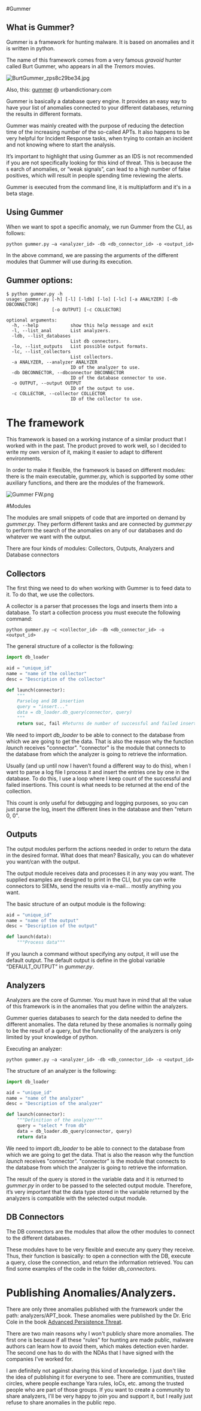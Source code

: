 #Gummer
## What is Gummer?

Gummer is a framework for hunting malware. It is based on anomalies and it is 
written in python.

The name of this framework comes from a very famous *gravoid* hunter called Burt
Gummer, who appears in all the *Tremors* movies.

![BurtGummer_zps8c29be34.jpg](https://bitbucket.org/repo/8AbnGg/images/2099957235-BurtGummer_zps8c29be34.jpg)

Also, this: [gummer](http://www.urbandictionary.com/define.php?term=gummer) @ 
urbandictionary.com

Gummer is basically a database query engine. It provides an easy way to have 
your list of anomalies connected to your different databases, returning the
results in different formats.

Gummer was mainly created with the purpose of reducing the detection time of the
increasing number of the so-called APTs. It also happens to be very helpful for
Incident Response tasks, when trying to contain an incident and not knowing
where to start the analysis.

It’s important to highlight that using Gummer as an IDS is not recommended if
you are not specifically looking for this kind of threat. This is because the s
earch of anomalies, or “weak signals”, can lead to a high number of false 
positives, which will result in people spending time reviewing the alerts.

Gummer is executed from the command line, it is multiplatform and it's in a
beta stage.

## Using Gummer

When we want to spot a specific anomaly, we run Gummer from the CLI, as follows:
```
python gummer.py –a <analyzer_id> -db <db_connector_id> -o <output_id>
```
In the above command, we are passing the arguments of the different modules that
Gummer will use during its execution.

## Gummer options:
```
$ python gummer.py -h
usage: gummer.py [-h] [-l] [-ldb] [-lo] [-lc] [-a ANALYZER] [-db DBCONNECTOR]
                 [-o OUTPUT] [-c COLLECTOR]

optional arguments:
  -h, --help            show this help message and exit
  -l, --list_anal       List analyzers.
  -ldb, --list_databases
                        List db connectors.
  -lo, --list_outputs   List possible output formats.
  -lc, --list_collectors
                        List collectors.
  -a ANALYZER, --analyzer ANALYZER
                        ID of the analyzer to use.
  -db DBCONNECTOR, --dbconnector DBCONNECTOR
                        ID of the database connector to use.
  -o OUTPUT, --output OUTPUT
                        ID of the output to use.
  -c COLLECTOR, --collector COLLECTOR
                        ID of the collector to use.
```
# The framework

This framework is based on a working instance of a similar product that I worked
with in the past. The product proved to work well, so I decided to write my own
version of it, making it easier to adapt to different environments.

In order to make it flexible, the framework is based on different modules: there
is the main executable, gummer.py, which is supported by some other auxiliary
functions, and there are the modules of the framework.

![Gummer FW.png](https://bitbucket.org/repo/8AbnGg/images/3789581854-Screen%20Shot%202015-02-16%20at%205.27.26%20PM.png)

#Modules

The modules are small snippets of code that are imported on demand by
*gummer.py*. They perform different tasks and are connected by *gummer.py* to
perform the search of the anomalies on any of our databases and do whatever we
want with the output.

There are four kinds of modules: Collectors, Outputs, Analyzers and Database
connectors

## Collectors

The first thing we need to do when working with Gummer is to feed data to it.
To do that, we use the collectors.

A collector is a parser that processes the logs and inserts them into a database.
To start a collection process you must execute the following command:

```
python gummer.py –c <collector_id> -db <db_connector_id> -o <output_id>
```
The general structure of a collector is the following:

```python
import db_loader

aid = "unique_id"
name = "name of the collector"
desc = "Description of the collector"

def launch(connector):
    """
    Parselog and DB insertion
    query = "insert..."
    data = db_loader.db_query(connector, query)
    """
    return suc, fail #Returns de number of successful and failed insertions.
```

We need to import *db_loader* to be able to connect to the database from which
we are going to get the data. That is also the reason why the function *launch*
receives "connector". "connector" is the module that connects to the database
from which the analyzer is going to retrieve the information.

Usually (and up until now I haven’t found a different way to do this), when I
want to parse a log file I process it and insert the entries one by one in the
database. To do this, I use a loop where I keep count of the successful and
failed insertions. This count is what needs to be returned at the end of the
collection.

This count is only useful for debugging and logging purposes, so you can just
parse the log, insert the different lines in the database and then
"return 0, 0".

## Outputs

The output modules perform the actions needed in order to return the data in
the desired format. What does that mean? Basically, you can do whatever you
want/can with the output.

The output module receives data and processes it in any way you want. The
supplied examples are designed to print in the CLI, but you can write connectors
 to SIEMs, send the results via e-mail... mostly anything you want.

The basic structure of an output module is the following:

```python
aid = "unique_id"
name = "name of the output"
desc = "Description of the output"

def launch(data):
    """Process data"""
```
If you launch a command without specifying any output, it will use the default
output. The default output is define in the global variable “DEFAULT_OUTPUT” in
*gummer.py*.

## Analyzers

Analyzers are the core of Gummer. You must have in mind that all the value of
this framework is in the anomalies that you define within the analyzers.

Gummer queries databases to search for the data needed to define the different
anomalies. The data retuned by these anomalies is normally going to be the
result of a query, but the functionality of the analyzers is only limited by
your knowledge of python.

Executing an analyzer:

```
python gummer.py –a <analyzer_id> -db <db_connector_id> -o <output_id>
```


The structure of an analyzer is the following:

```python
import db_loader

aid = "unique_id"
name = "name of the analyzer"
desc = "Description of the analyzer"

def launch(connector):
    """Definition of the analyzer"""
    query = "select * from db"
    data = db_loader.db_query(connector, query)
    return data
```

We need to import *db_loader* to be able to connect to the database from which
we are going to get the data. That is also the reason why the function *launch*
receives "connector". "connector" is the module that connects to the database
from which the analyzer is going to retrieve the information.

The result of the query is stored in the variable data and it is returned to
*gummer.py* in order to be passed to the selected output module. Therefore,
it’s very important that the data type stored in the variable returned by the
analyzers is compatible with the selected output module.

## DB Connectors

The DB connectors are the modules that allow the other modules to connect to the
different databases.

These modules have to be very flexible and execute any query they receive. Thus,
their function is basically: to open a connection with the DB, execute a query,
close the connection, and return the information retrieved. You can find some
examples of the code in the folder *db_connectors*.

# Publishing Anomalies/Analyzers.

There are only three anomalies published with the framework under the path: 
analyzers/APT_book. These anomalies were published by the Dr. Eric Cole in the
book [Advanced Persistence Threat](http://www.bookdepository.com/Advanced-Persistent-Threat-Eric-Cole/9781597499491).

There are two main reasons why I won't publicly share more anomalies. The first
one is because if all these "rules" for hunting are made public, malware authors
can learn how to avoid them, which makes detection even harder. The second one
has to do with the NDAs that I have signed with the companies I’ve worked for.

I am definitely not against sharing this kind of knowledge. I just don't like
the idea of publishing it for everyone to see. There are communities, trusted
circles, where people exchange Yara rules, IoCs, etc. among the trusted people
who are part of those groups. If you want to create a community to share
analyzers, I'll be very happy to join you and support it, but I really just
refuse to share anomalies in the public repo.